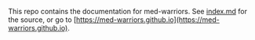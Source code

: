 This repo contains the documentation for med-warriors. See [index.md](index.md) for the source, or go to [https://med-warriors.github.io](https://med-warriors.github.io).
